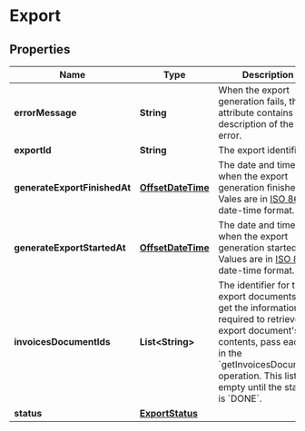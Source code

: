 # Export

## Properties
Name | Type | Description | Notes
------------ | ------------- | ------------- | -------------
**errorMessage** | **String** | When the export generation fails, this attribute contains a description of the error. |  [optional]
**exportId** | **String** | The export identifier. |  [optional]
**generateExportFinishedAt** | [**OffsetDateTime**](OffsetDateTime.md) | The date and time when the export generation finished. Vales are in [ISO 8601](https://developer-docs.amazon.com/sp-api/docs/iso-8601) date-time format. |  [optional]
**generateExportStartedAt** | [**OffsetDateTime**](OffsetDateTime.md) | The date and time when the export generation started. Values are in [ISO 8601](https://developer-docs.amazon.com/sp-api/docs/iso-8601) date-time format. |  [optional]
**invoicesDocumentIds** | **List&lt;String&gt;** | The identifier for the export documents. To get the information required to retrieve the export document&#x27;s contents, pass each ID in the &#x60;getInvoicesDocument&#x60; operation.  This list is empty until the status is &#x60;DONE&#x60;. |  [optional]
**status** | [**ExportStatus**](ExportStatus.md) |  |  [optional]
